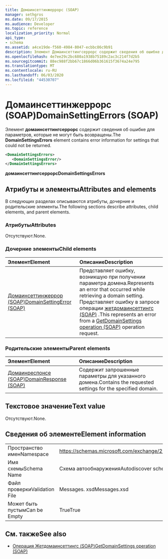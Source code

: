 ```yaml
---
title: Домаинсеттинжеррорс (SOAP)
manager: sethgros
ms.date: 09/17/2015
ms.audience: Developer
ms.topic: reference
localization_priority: Normal
api_type:
- schema
ms.assetid: a4ce19de-f560-4984-8047-ecbbc86c9b91
description: Элемент Домаинсеттингсеррорс содержит сведения об ошибке для параметров, которые не могут быть возвращены.
ms.openlocfilehash: 4e7ee29c2bc680a1938b75189c2ac3c214f7d2b5
ms.sourcegitcommit: 88ec988f2bb67c1866d06b361615f3674a24e795
ms.translationtype: MT
ms.contentlocale: ru-RU
ms.lasthandoff: 06/03/2020
ms.locfileid: "44530707"
---
```

# <a name="domainsettingerrors-soap"></a><span data-ttu-id="24214-103">Домаинсеттинжеррорс (SOAP)</span><span class="sxs-lookup"><span data-stu-id="24214-103">DomainSettingErrors (SOAP)</span></span>

<span data-ttu-id="24214-104">Элемент **домаинсеттингсеррорс** содержит сведения об ошибке для параметров, которые не могут быть возвращены.</span><span class="sxs-lookup"><span data-stu-id="24214-104">The **DomainSettingsErrors** element contains error information for settings that could not be returned.</span></span> 
  
```XML
<DomainSettingsErrors>
   <DomainSettingsError/>
</DomainSettingsErrors>
```

 <span data-ttu-id="24214-105">**домаинсеттингсеррорс**</span><span class="sxs-lookup"><span data-stu-id="24214-105">**DomainSettingsErrors**</span></span>
## <a name="attributes-and-elements"></a><span data-ttu-id="24214-106">Атрибуты и элементы</span><span class="sxs-lookup"><span data-stu-id="24214-106">Attributes and elements</span></span>

<span data-ttu-id="24214-107">В следующих разделах описываются атрибуты, дочерние и родительские элементы.</span><span class="sxs-lookup"><span data-stu-id="24214-107">The following sections describe attributes, child elements, and parent elements.</span></span>
  
### <a name="attributes"></a><span data-ttu-id="24214-108">Атрибуты</span><span class="sxs-lookup"><span data-stu-id="24214-108">Attributes</span></span>

<span data-ttu-id="24214-109">Отсутствуют.</span><span class="sxs-lookup"><span data-stu-id="24214-109">None.</span></span>
  
### <a name="child-elements"></a><span data-ttu-id="24214-110">Дочерние элементы</span><span class="sxs-lookup"><span data-stu-id="24214-110">Child elements</span></span>

|<span data-ttu-id="24214-111">**Элемент**</span><span class="sxs-lookup"><span data-stu-id="24214-111">**Element**</span></span>|<span data-ttu-id="24214-112">**Описание**</span><span class="sxs-lookup"><span data-stu-id="24214-112">**Description**</span></span>|
|:-----|:-----|
|[<span data-ttu-id="24214-113">Домаинсеттинжеррор (SOAP)</span><span class="sxs-lookup"><span data-stu-id="24214-113">DomainSettingError (SOAP)</span></span>](domainsettingerror-soap.md) <br/> |<span data-ttu-id="24214-114">Представляет ошибку, возникшую при получении параметра домена.</span><span class="sxs-lookup"><span data-stu-id="24214-114">Represents an error that occurred while retrieving a domain setting.</span></span> <span data-ttu-id="24214-115">Представляет ошибку в запросе операции [жетдомаинсеттингс (SOAP)](getdomainsettings-operation-soap.md) .</span><span class="sxs-lookup"><span data-stu-id="24214-115">This represents an error from a [GetDomainSettings operation (SOAP)](getdomainsettings-operation-soap.md) operation request.</span></span>  <br/> |
   
### <a name="parent-elements"></a><span data-ttu-id="24214-116">Родительские элементы</span><span class="sxs-lookup"><span data-stu-id="24214-116">Parent elements</span></span>

|<span data-ttu-id="24214-117">**Элемент**</span><span class="sxs-lookup"><span data-stu-id="24214-117">**Element**</span></span>|<span data-ttu-id="24214-118">**Описание**</span><span class="sxs-lookup"><span data-stu-id="24214-118">**Description**</span></span>|
|:-----|:-----|
|[<span data-ttu-id="24214-119">Домаинреспонсе (SOAP)</span><span class="sxs-lookup"><span data-stu-id="24214-119">DomainResponse (SOAP)</span></span>](domainresponse-soap.md) <br/> |<span data-ttu-id="24214-120">Содержит запрошенные параметры для указанного домена.</span><span class="sxs-lookup"><span data-stu-id="24214-120">Contains the requested settings for the specified domain.</span></span>  <br/> |
   
## <a name="text-value"></a><span data-ttu-id="24214-121">Текстовое значение</span><span class="sxs-lookup"><span data-stu-id="24214-121">Text value</span></span>

<span data-ttu-id="24214-122">Отсутствуют.</span><span class="sxs-lookup"><span data-stu-id="24214-122">None.</span></span>
  
## <a name="element-information"></a><span data-ttu-id="24214-123">Сведения об элементе</span><span class="sxs-lookup"><span data-stu-id="24214-123">Element information</span></span>

|||
|:-----|:-----|
|<span data-ttu-id="24214-124">Пространство имен</span><span class="sxs-lookup"><span data-stu-id="24214-124">Namespace</span></span>  <br/> |https://schemas.microsoft.com/exchange/2010/Autodiscover  <br/> |
|<span data-ttu-id="24214-125">Имя схемы</span><span class="sxs-lookup"><span data-stu-id="24214-125">Schema Name</span></span>  <br/> |<span data-ttu-id="24214-126">Схема автообнаружения</span><span class="sxs-lookup"><span data-stu-id="24214-126">Autodiscover schema</span></span>  <br/> |
|<span data-ttu-id="24214-127">Файл проверки</span><span class="sxs-lookup"><span data-stu-id="24214-127">Validation File</span></span>  <br/> |<span data-ttu-id="24214-128">Messages. xsd</span><span class="sxs-lookup"><span data-stu-id="24214-128">Messages.xsd</span></span>  <br/> |
|<span data-ttu-id="24214-129">Может быть пустым</span><span class="sxs-lookup"><span data-stu-id="24214-129">Can be Empty</span></span>  <br/> |<span data-ttu-id="24214-130">True</span><span class="sxs-lookup"><span data-stu-id="24214-130">True</span></span>  <br/> |
   
## <a name="see-also"></a><span data-ttu-id="24214-131">См. также</span><span class="sxs-lookup"><span data-stu-id="24214-131">See also</span></span>

- [<span data-ttu-id="24214-132">Операция Жетдомаинсеттингс (SOAP)</span><span class="sxs-lookup"><span data-stu-id="24214-132">GetDomainSettings operation (SOAP)</span></span>](getdomainsettings-operation-soap.md)

